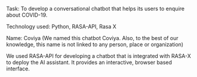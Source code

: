 Task: To develop a conversational chatbot that helps its users to enquire about
COVID-19.

Technology used: Python, RASA-API, Rasa X

Name: Coviya (We named this chatbot Coviya. Also, to the best of our knowledge,
this name is not linked to any person, place or organization)

We used RASA-API for developing a chatbot that is integrated with RASA-X to deploy
the AI assistant. It provides an interactive, browser based interface.
